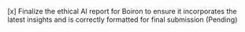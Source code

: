 [x] Finalize the ethical AI report for Boiron to ensure it incorporates the latest insights and is correctly formatted for final submission (Pending)